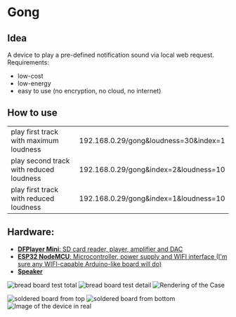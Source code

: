 # Gong

## Idea

A device to play a pre-defined notification sound via local web request. Requirements:
- low-cost
- low-energy
- easy to use (no encryption, no cloud, no internet)


## How to use

<table>
  <tr>
    <td>play first track with maximum loudness</td>
    <td>192.168.0.29/gong&loudness=30&index=1</td>
  </tr>
  <tr>
    <td>play second track with reduced loudness</td>
    <td>192.168.0.29/gong&index=2&loudness=10</td>
  </tr>
  <tr>
    <td>play first track with reduced loudness</td>
    <td>192.168.0.29/gong&index=1&loudness=10</td>
  </tr>
</table>


## Hardware:

- [**DFPlayer Mini**: SD card reader, player, amplifier and DAC](https://www.az-delivery.de/products/mp3-player-modul)
- [**ESP32 NodeMCU**: Microcontroller, power supply and WIFI interface (I'm sure any WIFI-capable Arduino-like board will do)](https://www.az-delivery.de/products/esp32-developmentboard)
- [**Speaker**](https://www.az-delivery.de/en/products/2-stuck-dfplayer-mini-3-watt-8-ohm-mini-lautsprecher-mit-jst-ph2-0-mm-pin-schnittstelle-fur-arduino-raspberry-pi-und-elektronische-diy-projekte-inklusive-e-book)

![bread board test total](images/photo_2023-12-30_22-11-28.jpg)
![bread board test detail](images/photo_2023-12-30_22-11-29.jpg)
![Rendering of the Case](images/case.png)

![soldered board from top](images/photo_2023-12-30_22-11-24.jpg)
![soldered board from bottom](images/photo_2023-12-30_22-11-25.jpg)
![Image of the device in real](images/photo_2024-01-02_12-44-37.jpg)
